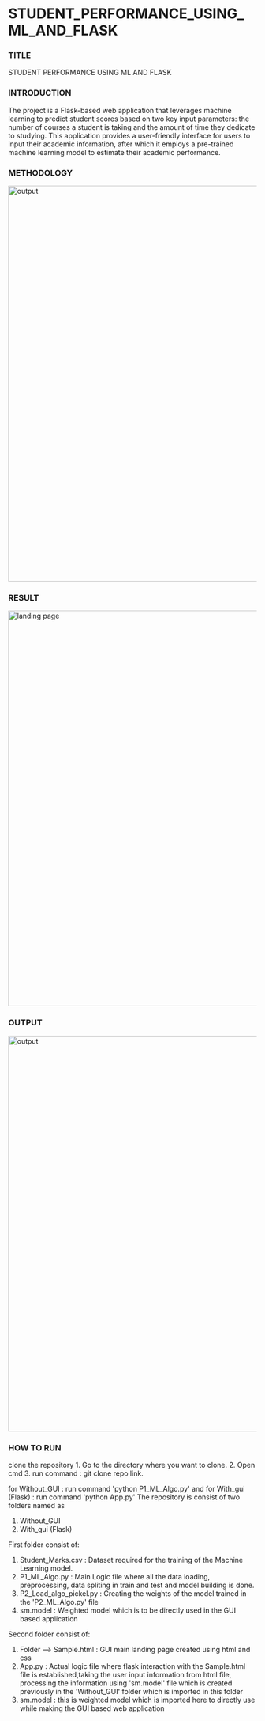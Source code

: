 # STUDENT_PERFORMANCE_USING_ML_AND_FLASK
<h3>TITLE</h3>

STUDENT PERFORMANCE USING ML AND FLASK
<h3>INTRODUCTION</h3>

The project is a Flask-based web application that leverages machine learning to predict student scores based on two key input parameters: the number of courses a student is taking and the amount of time they dedicate to studying. This application provides a user-friendly interface for users to input their academic information, after which it employs a pre-trained machine learning model to estimate their academic performance.

<h3>METHODOLOGY</h3>

<img width="800" alt="output" src="https://github.com/Rohanpophale/STUDENT_PERFORMANCE_USING_ML_AND_FLASK/assets/97818946/f5a95a57-15a1-4408-89d4-7463428e9ecf">

<h3>RESULT</h3>

<img width="800" alt="landing page" src="https://github.com/Rohanpophale/STUDENT_PERFORMANCE_USING_ML_AND_FLASK/assets/97818946/70be86c1-c53c-4a6f-b6ae-7b19bc8de89a">

<h3>OUTPUT</h3>

<img width="800" alt="output" src="https://github.com/Rohanpophale/STUDENT_PERFORMANCE_USING_ML_AND_FLASK/assets/97818946/59122688-fe14-4d70-a556-53f55bc0cb3c">

<h3>HOW TO RUN</h3>
clone the repository
1. Go to the directory where you want to clone.
2. Open cmd
3. run command : git clone repo link.

for Without_GUI : run command 'python P1_ML_Algo.py'
and for With_gui (Flask) : run command 'python App.py'
The repository is consist of two folders named as
1. Without_GUI
2. With_gui (Flask)

First folder consist of:
1. Student_Marks.csv : Dataset required for the training of the Machine Learning model.
2. P1_ML_Algo.py : Main Logic file where all the data loading, preprocessing, data spliting in train and test and model building is done.
3. P2_Load_algo_pickel.py : Creating the weights of the model trained in the 'P2_ML_Algo.py' file
4. sm.model : Weighted model which is to be directly used in the GUI based application

Second folder consist of:
1. Folder --> Sample.html : GUI main landing page created using html and css
2. App.py : Actual logic file where flask interaction with the Sample.html file is established,taking the user input information from html file, processing the information using 'sm.model' file which is created previously in the 'Without_GUI' folder which is imported in this folder
3. sm.model : this is weighted model which is imported here to directly use while making the GUI based web application 
